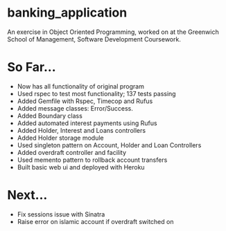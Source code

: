 # banking_application

An exercise in Object Oriented Programming, worked on at the Greenwich School of Management, Software Development Coursework.

# So Far...
* Now has all functionality of original program
* Used rspec to test most functionality; 137 tests passing
* Added Gemfile with Rspec, Timecop and Rufus
* Added message classes: Error/Success.
* Added Boundary class
* Added automated interest payments using Rufus
* Added Holder, Interest and Loans controllers
* Added Holder storage module
* Used singleton pattern on Account, Holder and Loan Controllers
* Added overdraft controller and facility
* Used memento pattern to rollback account transfers
* Built basic web ui and deployed with Heroku

# Next...
* Fix sessions issue with Sinatra
* Raise error on islamic account if overdraft switched on
